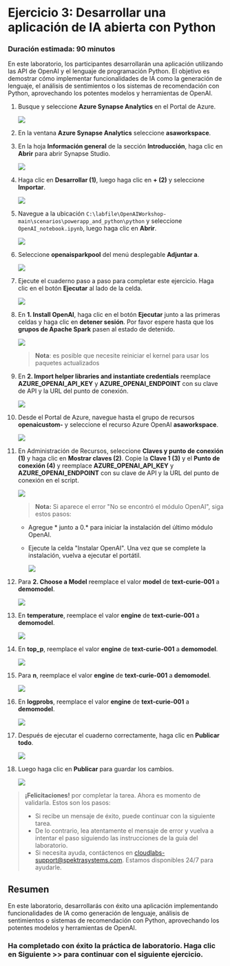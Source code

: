 # Ejercicio 3: Desarrollar una aplicación de IA abierta con Python

### Duración estimada: 90 minutos

En este laboratorio, los participantes desarrollarán una aplicación utilizando las API de OpenAI y el lenguaje de programación Python. El objetivo es demostrar cómo implementar funcionalidades de IA como la generación de lenguaje, el análisis de sentimientos o los sistemas de recomendación con Python, aprovechando los potentes modelos y herramientas de OpenAI.

1. Busque y seleccione **Azure Synapse Analytics** en el Portal de Azure.

      ![](images/synapse-1.png)

1. En la ventana **Azure Synapse Analytics** seleccione **asaworkspace<inject key="DeploymentID" enableCopy="false"/>**.   

1. En la hoja **Información general** de la sección **Introducción**, haga clic en **Abrir** para abrir Synapse Studio.
     
     ![](../openai_batch_pipeline/images/image(10).png)
    
1. Haga clic en **Desarrollar (1)**, luego haga clic en **+ (2)** y seleccione **Importar**.

    ![](images/import-note.png)

1. Navegue a la ubicación `C:\labfile\OpenAIWorkshop-main\scenarios\powerapp_and_python\python` y seleccione `OpenAI_notebook.ipynb`, luego haga clic en **Abrir**.

     ![](images/notebook.png)

1. Seleccione **openaisparkpool** del menú desplegable **Adjuntar a**.

    ![](images/openai-sparkpool.png)

1. Ejecute el cuaderno paso a paso para completar este ejercicio. Haga clic en el botón **Ejecutar** al lado de la celda.

     ![](images/run.png)

1. En **1. Install OpenAI**, haga clic en el botón **Ejecutar** junto a las primeras celdas y haga clic en **detener sesión**. Por favor espere hasta que los **grupos de Apache Spark** pasen al estado de detenido.

     ![](images/run-python1.png)

      > **Nota**: es posible que necesite reiniciar el kernel para usar los paquetes actualizados

1. En **2. Import helper libraries and instantiate credentials** reemplace **AZURE_OPENAI_API_KEY** y **AZURE_OPENAI_ENDPOINT** con su clave de API y la URL del punto de conexión.

     ![](images/key-endpoint.png)
   
1. Desde el Portal de Azure, navegue hasta el grupo de recursos  **openaicustom-<inject key="DeploymentID" enableCopy="false"/>** y seleccione el recurso Azure OpenAI **asaworkspace<inject key="DeploymentID" enableCopy="false"/>**.

    ![](images/Ex4b-S7.1-2.png)

1. En Administración de Recursos, seleccione **Claves y punto de conexión (1)** y haga clic en **Mostrar claves (2)**. Copie la **Clave 1 (3)** y el **Punto de conexión (4)** y reemplace **AZURE_OPENAI_API_KEY** y **AZURE_OPENAI_ENDPOINT** con su clave de API y la URL del punto de conexión en el script.

   ![](images/p22-1-1.png)
     

    > **Nota:** Si aparece el error "No se encontró el módulo OpenAI", siga estos pasos:

    -  Agregue * junto a 0.* para iniciar la instalación del último módulo OpenAI.

    - Ejecute la celda "Instalar OpenAI". Una vez que se complete la instalación, vuelva a ejecutar el portátil.

      ![](images/pip-install.png)

1. Para **2. Choose a Model** reemplace el valor **model** de **text-curie-001** a **demomodel**.

    ![](images/choosemodel.png)

1. En **temperature**, reemplace el valor **engine** de **text-curie-001** a **demomodel**.

     ![](images/temp.png)

1. En **top_p**, reemplace el valor **engine** de **text-curie-001** a **demomodel**.

     ![](images/top-p.png)

1. Para **n**, reemplace el valor **engine** de **text-curie-001** a **demomodel**.

     ![](images/n.png)

1. En **logprobs**, reemplace el valor **engine** de **text-curie-001** a **demomodel**.

     ![](images/logprobs.png)

1. Después de ejecutar el cuaderno correctamente, haga clic en **Publicar todo**.

     ![](images/publish.png)

1. Luego haga clic en **Publicar** para guardar los cambios. 

    ![](images/publish-1.png)

> **¡Felicitaciones!** por completar la tarea. Ahora es momento de validarla. Estos son los pasos:
> - Si recibe un mensaje de éxito, puede continuar con la siguiente tarea.
> - De lo contrario, lea atentamente el mensaje de error y vuelva a intentar el paso siguiendo las instrucciones de la guía del laboratorio.
> - Si necesita ayuda, contáctenos en cloudlabs-support@spektrasystems.com. Estamos disponibles 24/7 para ayudarle.
  
<validation step="f943c5b3-b07a-4779-bc2f-9e13ee01378a" />


## Resumen

En este laboratorio, desarrollarás con éxito una aplicación implementando funcionalidades de IA como generación de lenguaje, análisis de sentimientos o sistemas de recomendación con Python, aprovechando los potentes modelos y herramientas de OpenAI.

### Ha completado con éxito la práctica de laboratorio. Haga clic en **Siguiente >>** para continuar con el siguiente ejercicio.